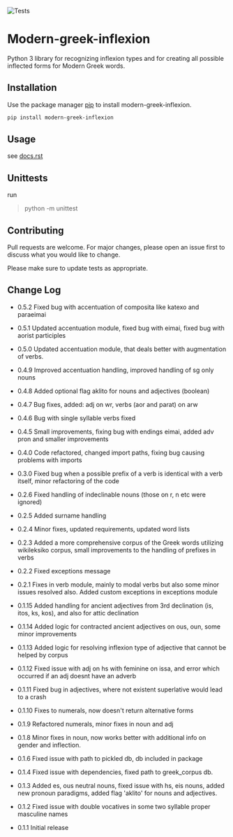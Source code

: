 ![Tests](https://github.com/PicusZeus/modern-greek-inflexion/actions/workflows/tests.yml/badge.svg)
 

# Modern-greek-inflexion

Python 3 library for recognizing inflexion types and for creating all possible inflected forms for Modern Greek words.

## Installation

Use the package manager [pip](https://pip.pypa.io/en/stable/) to install modern-greek-inflexion.

```bash
pip install modern-greek-inflexion
```

## Usage

see [docs.rst](https://github.com/PicusZeus/modern_greek_inflexion/blob/master/docs.rst)

## Unittests
run 
>python -m unittest

## Contributing
Pull requests are welcome. For major changes, please open an issue first to discuss what you would like to change.

Please make sure to update tests as appropriate.

## Change Log
 * 0.5.2 Fixed bug with accentuation of composita like katexo and paraeimai
 * 0.5.1 Updated accentuation module, fixed bug with eimai, fixed bug with aorist participles
 * 0.5.0 Updated accentuation module, that deals better with augmentation of verbs.
 * 0.4.9 Improved accentuation handling, improved handling of sg only nouns
 * 0.4.8 Added optional flag aklito for nouns and adjectives (boolean)
 * 0.4.7 Bug fixes, added: adj on wr, verbs (aor and parat) on arw
 * 0.4.6 Bug with single syllable verbs fixed
 * 0.4.5 Small improvements, fixing bug with endings eimai, added adv pron and smaller improvements
 * 0.4.0 Code refactored, changed import paths, fixing bug causing problems with imports
 * 0.3.0 Fixed bug when a possible prefix of a verb is identical with a verb itself, minor refactoring of the code
 * 0.2.6 Fixed handling of indeclinable nouns (those on r, n etc were ignored)
 * 0.2.5 Added surname handling
 * 0.2.4 Minor fixes, updated requirements, updated word lists
 * 0.2.3 Added a more comprehensive corpus of the Greek words utilizing wikileksiko corpus, small improvements to the handling of prefixes in verbs
 * 0.2.2 Fixed exceptions message
 * 0.2.1 Fixes in verb module, mainly to modal verbs but also some minor issues resolved also. Added custom exceptions in exceptions module

 * 0.1.15 Added handling for ancient adjectives from 3rd declination (is, itos, ks, kos), and also for attic declination
 * 0.1.14 Added logic for contracted ancient adjectives on ous, oun, some minor improvements
 * 0.1.13 Added logic for resolving inflexion type of adjective that cannot be helped by corpus
 * 0.1.12 Fixed issue with adj on hs with feminine on issa, and error which occurred if an adj doesnt have an adverb
 * 0.1.11 Fixed bug in adjectives, where not existent superlative would lead to a crash
 * 0.1.10 Fixes to numerals, now doesn't return alternative forms
 * 0.1.9 Refactored numerals, minor fixes in noun and adj
 * 0.1.8 Minor fixes in noun, now works better with additional info on gender and inflection.
 * 0.1.6 Fixed issue with path to pickled db, db included in package
 * 0.1.4 Fixed issue with dependencies, fixed path to greek_corpus db.
 * 0.1.3 Added es, ous neutral nouns, fixed issue with hs, eis nouns, added new pronoun paradigms, added flag 'aklito' for nouns and adjectives.
 * 0.1.2 Fixed issue with double vocatives in some two syllable proper masculine names
 * 0.1.1 Initial release


